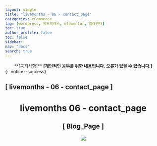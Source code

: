 ```yaml
---
layout: single
title: "livemonths - 06 - contact_page"
categories: eCommerce
tag: [wordpress, 워드프레스, elementor, 엘레멘터]
toc: true
author_profile: false
toc: false
sidebar:
nav: "docs"
search: true
---
```


<center>**[공지사항]** <strong> [개인적인 공부를 위한 내용입니다. 오류가 있을 수 있습니다.] </strong></center>
{: .notice--success}

<h2>[ livemonths - 06 - contact_page ]</h2>

<div align="center"><p><h1>livemonths 06 - contact_page</h1></p></div>

<div align="center"><h2>[ Blog_Page ]</h2>
<div align="center"><img src="http://drive.google.com/uc?export=view&id=1URU54Z4Snzo2PUNy47MnMfNvHA3xoyzp"><br><br><br></div><br>










